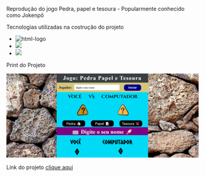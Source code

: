 Reprodução do jogo Pedra, papel e tesoura - Popularmente conhecido como Jokenpô


Tecnologias utilizadas na costrução do projeto
<br>
- <img src="https://img.shields.io/badge/HTML5-E34F26?style=for-the-badge&logo=html5&logoColor=white" alt="html-logo"/>
- <img src="https://img.shields.io/badge/CSS3-1572B6?style=for-the-badge&logo=css3&logoColor=white"/>
- <img src="https://img.shields.io/badge/JavaScript-F7DF1E?style=for-the-badge&logo=javascript&logoColor=black"/>

Print do Projeto

<img src="./Assets/Print.png">

Link do projeto
<a href="https://eusouregislima.github.io/pedra-papel-tesoura/">clique aqui<a/>
